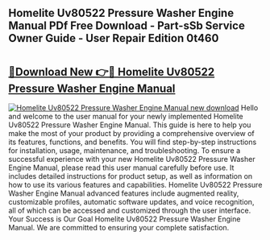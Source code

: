 ## Homelite Uv80522 Pressure Washer Engine Manual PDf Free Download - Part-sSb Service Owner Guide - User Repair Edition 0t460

# <h2><a href="http://bc13356.oget.top/?id=Homelite+Uv80522+Pressure+Washer+Engine+Manual">🔗Download New 👉🔴 Homelite Uv80522 Pressure Washer Engine Manual</a></h2>

[![Homelite Uv80522 Pressure Washer Engine Manual new download](https://i.imgur.com/5g1atiW.png)](http://bc13356.oget.top/?id=Homelite+Uv80522+Pressure+Washer+Engine+Manual)
Hello and welcome to the user manual for your newly implemented Homelite Uv80522 Pressure Washer Engine Manual. This guide is here to help you make the most of your product by providing a comprehensive overview of its features, functions, and benefits. You will find step-by-step instructions for installation, usage, maintenance, and troubleshooting. To ensure a successful experience with your new Homelite Uv80522 Pressure Washer Engine Manual, please read this user manual carefully before use. It includes detailed instructions for product setup, as well as information on how to use its various features and capabilities. Homelite Uv80522 Pressure Washer Engine Manual advanced features include augmented reality, customizable profiles, automatic software updates, and voice recognition, all of which can be accessed and customized through the user interface. Your Success is Our Goal Homelite Uv80522 Pressure Washer Engine Manual. We are committed to ensuring your complete satisfaction.
